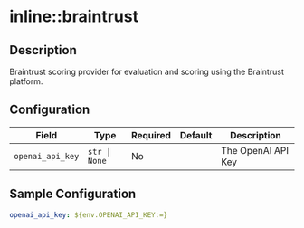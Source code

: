 # inline::braintrust

## Description

Braintrust scoring provider for evaluation and scoring using the Braintrust platform.

## Configuration

| Field | Type | Required | Default | Description |
|-------|------|----------|---------|-------------|
| `openai_api_key` | `str \| None` | No |  | The OpenAI API Key |

## Sample Configuration

```yaml
openai_api_key: ${env.OPENAI_API_KEY:=}

```

